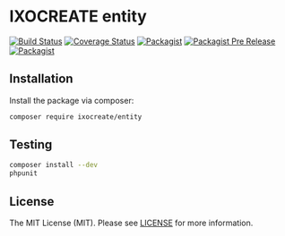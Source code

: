 # IXOCREATE entity

[![Build Status](https://travis-ci.com/ixocreate/entity.svg?branch=master)](https://travis-ci.com/ixocreate/entity)
[![Coverage Status](https://coveralls.io/repos/github/ixocreate/entity/badge.svg?branch=develop)](https://coveralls.io/github/ixocreate/entity?branch=develop)
[![Packagist](https://img.shields.io/packagist/v/ixocreate/entity.svg)](https://packagist.org/packages/ixocreate/entity)
[![Packagist Pre Release](https://img.shields.io/packagist/vpre/ixocreate/entity.svg)](https://packagist.org/packages/ixocreate/entity)
[![Packagist](https://img.shields.io/packagist/l/ixocreate/entity.svg)](https://packagist.org/packages/ixocreate/entity)

## Installation

Install the package via composer:

```sh
composer require ixocreate/entity
```

## Testing

```sh
composer install --dev
phpunit
```

## License

The MIT License (MIT). Please see [LICENSE](LICENSE) for more information.
